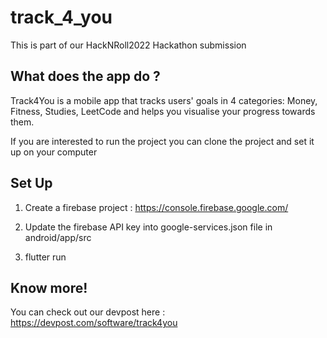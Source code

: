 # track_4_you

This is part of our HackNRoll2022 Hackathon submission

## What does the app do ?

Track4You is a mobile app that tracks users' goals in 4 categories: Money, Fitness, Studies, LeetCode and helps you visualise your progress towards them.

If you are interested to run the project you can clone the project and set it up on your computer

## Set Up

1. Create a firebase project : https://console.firebase.google.com/

2. Update the firebase API key into google-services.json file in android/app/src

3. flutter run

## Know more!

You can check out our devpost here : https://devpost.com/software/track4you
